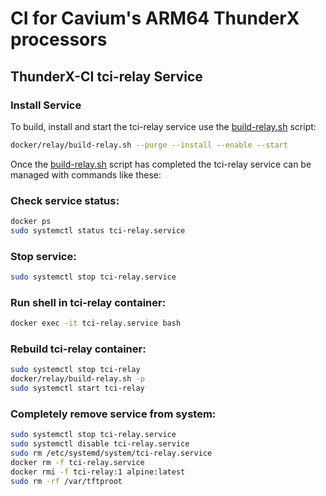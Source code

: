 # CI for Cavium's ARM64 ThunderX processors

## ThunderX-CI tci-relay Service

### Install Service

To build, install and start the tci-relay service use the
[build-relay.sh](docker/relay/build-relay.sh) script:

```sh
docker/relay/build-relay.sh --purge --install --enable --start
```

Once the [build-relay.sh](docker/relay/build-relay.sh) script has
completed the tci-relay service can be managed with commands
like these:

### Check service status:

```sh
docker ps
sudo systemctl status tci-relay.service
```

### Stop service:

```sh
sudo systemctl stop tci-relay.service
```

### Run shell in tci-relay container:

```sh
docker exec -it tci-relay.service bash
```

### Rebuild tci-relay container:

```sh
sudo systemctl stop tci-relay
docker/relay/build-relay.sh -p
sudo systemctl start tci-relay
```

### Completely remove service from system:

```sh
sudo systemctl stop tci-relay.service
sudo systemctl disable tci-relay.service
sudo rm /etc/systemd/system/tci-relay.service
docker rm -f tci-relay.service
docker rmi -f tci-relay:1 alpine:latest
sudo rm -rf /var/tftproot
```

